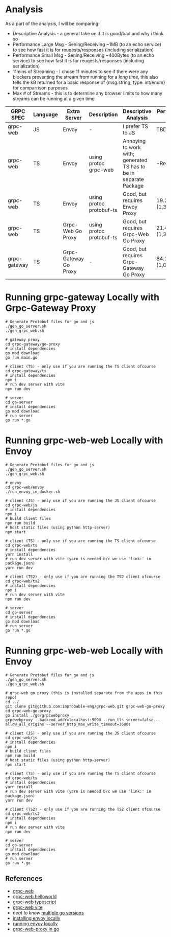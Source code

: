 # Analysis

As a part of the analysis, I will be comparing:

- Descriptive Analysis - a general take on if it is good/bad and why i think so
- Performance Large Msg - Sening/Receiving ~1MB (to an echo service) to see how fast it is for reuqests/responses (including serialization)
- Performance Small Msg - Sening/Receiving ~400Bytes (to an echo service) to see how fast it is for reuqests/responses (including serialization)
- 11mins of Streaming - I chose 11 minutes to see if there were any blockers preventing the stream from running for a *long time*, this also tells the kB returned for a basic response of {msg:string, type: int/enum} for comparrison purposes
- Max # of Streams - this is to determine any browser limits to how many streams can be running at a given time

| GRPC SPEC | Language | Extra Server | Description | Descriptive Analysis | Performance Large Msg | Performance Small Msg | 11mins of Streaming | Max # of Streams |
| --- | --- | --- | --- | --- | --- | --- | --- | --- |
| grpc-web | JS | Envoy | - | I prefer TS to JS | TBD | TBD | Success (28.2kB) | 6 (MS Edge v132.0.2957.127) |
| grpc-web | TS | Envoy | using protoc grpc-web | Annoying to work with; generated TS has to be in separate Package | -Request Fails- | TBD | Success (28.2kB) | 6 (MS Edge v132.0.2957.127) |
| grpc-web | TS | Envoy | using protoc protobuf-ts | Good, but requires Envoy Proxy | 19.273MB/s (1,333MB/69.164s) | 4.14kB/s (42.4kB/10.24s) | Success (28.2kB) | 6 (MS Edge v132.0.2957.127) |
| grpc-web | TS | Grpc-Web Go Proxy | using protoc protobuf-ts | Good, but requires Grpc-Web Go Proxy | 21.457MB/s (1,333MB/62.123s) | 4.14kB/s (42.4kB/10.24s) | Success (28.2kB) | 6 (MS Edge v132.0.2957.127) |
| grpc-gateway | TS | Grpc-Gateway Go Proxy | - | Good, but requires Grpc-Gateway Go Proxy | 84.147MB/s (1,000MB/11.884s) | 5.95kB/s (62.3kB/10.47s) | Success (41.3kB) | 6 (MS Edge v132.0.2957.127) |

# Running grpc-gateway Locally with Grpc-Gateway Proxy

```
# Generate Protobuf files for go and js
./gen_go_server.sh
./gen_grpc_web.sh

# gateway proxy
cd grpc-gateway/go-proxy
# install dependencies
go mod download
go run main.go

# client (TS) - only use if you are running the TS client ofcourse
cd grpc-gateway/ts
# install dependencies
npm i
# run dev server with vite
npm run dev

# server
cd go-server
# install dependencies
go mod download
# run server
go run *.go
```

# Running grpc-web-web Locally with Envoy

```
# Generate Protobuf files for go and js
./gen_go_server.sh
./gen_grpc_web.sh

# envoy
cd grpc-web/envoy
./run_envoy_in_docker.sh

# client (JS) - only use if you are running the JS client ofcourse
cd grpc-web/js
# install dependencies
npm i
# build client files
npm run build
# host static files (using python http-server)
npm start

# client (TS) - only use if you are running the TS client ofcourse
cd grpc-web/ts
# install dependencies
yarn install
# run dev server with vite (yarn is needed b/c we use 'link:' in package.json)
yarn run dev

# client (TS2) - only use if you are running the TS2 client ofcourse
cd grpc-web/ts2
# install dependencies
npm i
# run dev server with vite
npm run dev

# server
cd go-server
# install dependencies
go mod download
# run server
go run *.go
```

# Running grpc-web-web Locally with Envoy

```
# Generate Protobuf files for go and js
./gen_go_server.sh
./gen_grpc_web.sh

# grpc-web go proxy (this is installed separate from the apps in this repo)
cd ../
git clone git@github.com:improbable-eng/grpc-web.git grpc-web-go-proxy
cd grpc-web-go-proxy
go install ./go/grpcwebproxy
grpcwebproxy --backend_addr=localhost:9090 --run_tls_server=false --allow_all_origins --server_http_max_write_timeout=3600s

# client (JS) - only use if you are running the JS client ofcourse
cd grpc-web/js
# install dependencies
npm i
# build client files
npm run build
# host static files (using python http-server)
npm start

# client (TS) - only use if you are running the TS client ofcourse
cd grpc-web/ts
# install dependencies
yarn install
# run dev server with vite (yarn is needed b/c we use 'link:' in package.json)
yarn run dev

# client (TS2) - only use if you are running the TS2 client ofcourse
cd grpc-web/ts2
# install dependencies
npm i
# run dev server with vite
npm run dev

# server
cd go-server
# install dependencies
go mod download
# run server
go run *.go
```

## References

- [grpc-web](https://github.com/grpc/grpc-web)
- [grpc-web helloworld](https://github.com/grpc/grpc-web/tree/master/net/grpc/gateway/examples/helloworld)
- [grpc-web typescript](https://github.com/grpc/grpc-web/blob/master/net/grpc/gateway/examples/echo/ts-example/README.md)
- [grpc-web vite](https://github.com/a2not/vite-grpc-web)
- _neat to know_ [multiple go versions](https://go.dev/doc/manage-install)
- [installing envoy locally](https://www.envoyproxy.io/docs/envoy/latest/start/install)
- [running envoy locally](https://www.envoyproxy.io/docs/envoy/latest/start/quick-start/run-envoy)
- [grpc-web-proxy in go](https://github.com/improbable-eng/grpc-web/tree/master/go/grpcwebproxy)